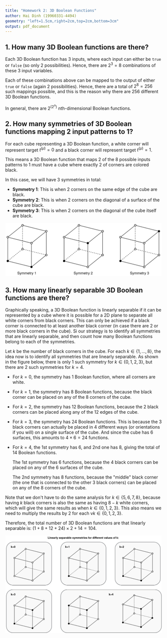 ```yaml
---
title: "Homework 2: 3D Boolean Functions"
author: Hai Dinh (19960331-4494)
geometry: "left=1.5cm,right=2cm,top=2cm,bottom=3cm"
output: pdf_document
---
```


## 1. How many 3D Boolean functions are there?

Each 3D Boolean function has 3 inputs, where each input can either be `true` or `false` (so only 2
possibilities). Hence, there are $2^3=8$ combinations of these 3 input variables.

Each of these combinations above can be mapped to the output of either `true` or `false` (again 2
possibilities). Hence, there are a total of $2^8=256$ such mappings possible, and this is the reason
why there are $256$ different 3D Boolean functions.

In general, there are $2^{(2^n)}$ nth-dimensional Boolean functions.

## 2. How many symmetries of 3D Boolean functions mapping 2 input patterns to 1?

For each cube representing a 3D Boolean function, a white corner will represent target $t^{(\mu)}=0$
and a black corner will represent target $t^{(\mu)}=1$.

This means a 3D Boolean function that maps 2 of the 8 possible inputs patterns to 1 must have a cube
where exactly 2 of corners are colored black.

In this case, we will have 3 symmetries in total:

* **Symmetry 1**: This is when 2 corners on the same edge of the cube are black.
* **Symmetry 2**: This is when 2 corners on the diagonal of a surface of the cube are black.
* **Symmetry 3**: This is when 2 corners on the diagonal of the cube itself are black.

![CubeSymmetry3D.png](res/CubeSymmetry3D.png)

## 3. How many linearly separable 3D Boolean functions are there?

Graphically speaking, a 3D Boolean function is linearly separable if it can be represented by a cube
where it is possible for a 2D plane to separate all white corners from black corners. This can only
be achieved if a black corner is connected to at least another black corner (in case there are 2 or
more black corners in the cube). Si our strategy is to identify all symmetries that are linearly
separable, and then count how many Boolean functions belong to each of the symmetries.

Let $k$ be the number of black corners in the cube. For each $k\in\{1,\dots,8\}$, the idea now is to
identify all symmetries that are linearly separable. As shown in the figure below, there is only 1
such symmetry for $k\in\{0,1,2,3\}$, but there are 2 such symmetries for $k=4$.

* For $k=0$, the symmetry has 1 Boolean function, where all corners are white.

* For $k=1$, the symmetry has 8 Boolean functions, because the black corner can be placed on any of
    the 8 corners of the cube.

* For $k=2$, the symmetry has 12 Boolean functions, because the 2 black corners can be placed along
    any of the 12 edges of the cube.

* For $k=3$, the symmetry has 24 Boolean functions. This is because the 3 black corners can actually
    be placed in 4 different ways (or orientations if you will) on a single surface of the cube. And
    since the cube has 6 surfaces, this amounts to $4\times 6=24$ functions.

* For $k=4$, the 1st symmetry has 6, and 2nd one has 8, giving the total of 14 Boolean functions.

    The 1st symmetry has 6 functions, because the 4 black corners can be placed on any of the 6
    surfaces of the cube.

    The 2nd symmetry has 8 functions, because the "middle" black corner (the one that is connected
    to the other 3 black corners) can be placed on any of the 8 corners of the cube.

Note that we don't have to do the same analysis for $k\in\{5,6,7,8\}$, because having $k$ black
corners is also the same as having $8-k$ white corners, which will give the same results as when
$k\in\{0,1,2,3\}$. This also means we need to multiply the results by 2 for each v$k\in\{0,1,2,3\}$.

Therefore, the total number of 3D Boolean functions are that linearly separable is:
$(1+8+12+24)\times 2 + 14 = 104$.

![LinearlySeparable3D.png](res/LinearlySeparable3D.png)
